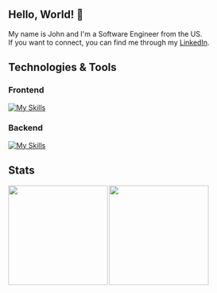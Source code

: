 ## Hello, World! :wave:

My name is John and I'm a Software Engineer from the US. <br>
If you want to connect, you can find me through my [LinkedIn](https://www.linkedin.com/in/johnmarionsanchez/). <br>

## Technologies & Tools

### Frontend

[![My Skills](https://skillicons.dev/icons?i=js,ts,html,css,scss,redux,tailwind,react)](https://skillicons.dev)

### Backend

[![My Skills](https://skillicons.dev/icons?i=nodejs,express,graphql,postgres,mongodb,cs,python,java)](https://skillicons.dev)

## Stats
<img align="left" height="200" src="https://github-readme-stats.vercel.app/api?username=johnmarion1126&show_icons=true&theme=tokyonight"/>
<img height="200" align="center" src="https://github-readme-stats.vercel.app/api/top-langs/?username=johnmarion1126&hide=jupyter%20notebook&langs_count=3&theme=tokyonight" />
